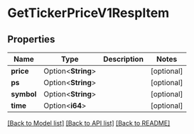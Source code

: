 # GetTickerPriceV1RespItem

## Properties

Name | Type | Description | Notes
------------ | ------------- | ------------- | -------------
**price** | Option<**String**> |  | [optional]
**ps** | Option<**String**> |  | [optional]
**symbol** | Option<**String**> |  | [optional]
**time** | Option<**i64**> |  | [optional]

[[Back to Model list]](../README.md#documentation-for-models) [[Back to API list]](../README.md#documentation-for-api-endpoints) [[Back to README]](../README.md)


